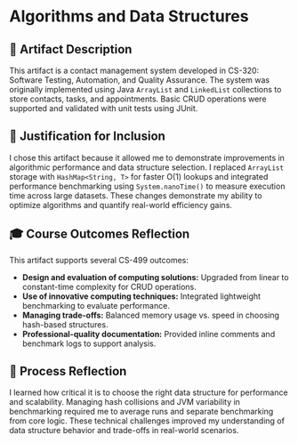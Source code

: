 # Algorithms and Data Structures

## 📄 Artifact Description

This artifact is a contact management system developed in CS-320: Software Testing, Automation, and Quality Assurance. The system was originally implemented using Java `ArrayList` and `LinkedList` collections to store contacts, tasks, and appointments. Basic CRUD operations were supported and validated with unit tests using JUnit.

## 🎯 Justification for Inclusion

I chose this artifact because it allowed me to demonstrate improvements in algorithmic performance and data structure selection. I replaced `ArrayList` storage with `HashMap<String, T>` for faster O(1) lookups and integrated performance benchmarking using `System.nanoTime()` to measure execution time across large datasets. These changes demonstrate my ability to optimize algorithms and quantify real-world efficiency gains.

## 🎓 Course Outcomes Reflection

This artifact supports several CS-499 outcomes:
- **Design and evaluation of computing solutions:** Upgraded from linear to constant-time complexity for CRUD operations.
- **Use of innovative computing techniques:** Integrated lightweight benchmarking to evaluate performance.
- **Managing trade-offs:** Balanced memory usage vs. speed in choosing hash-based structures.
- **Professional-quality documentation:** Provided inline comments and benchmark logs to support analysis.

## 🔁 Process Reflection

I learned how critical it is to choose the right data structure for performance and scalability. Managing hash collisions and JVM variability in benchmarking required me to average runs and separate benchmarking from core logic. These technical challenges improved my understanding of data structure behavior and trade-offs in real-world scenarios.
